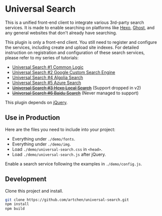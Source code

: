# Universal Search

This is a unified front-end client to integrate various 3rd-party search services. It is made to enable searching on platforms like [Hexo](http://hexo.io), [Ghost](http://ghost.org), and any general websites that don't already have searching.

This plugin is only a front-end client. You still need to register and configure the services, including create and upload site indexes. For detailed instruction on registration and configuration of these search services, please refer to my series of tutorials:

* [Universal Search #1 Common Logic](http://artifact.me/universal-search-1-common-logic/)
* [Universal Search #2 Google Custom Search Engine](http://artifact.me/universal-search-2-google-custom-search-engine/)
* [Universal Search #4 Algolia Search](http://artifact.me/universal-search-4-algolia-search/)
* [Universal Search #5 Azure Search](http://artifact.me/universal-search-5-azure-search/)
* <del>[Universal Search #3 Hexo Local Search](http://artifact.me/universal-search-3-hexo-local-search/)</del> (Support dropped in v2)
* <del>[Universal Search #6 Baidu Search](http://artifact.me/universal-search-6-baidu-search)</del> (Never managed to support)

This plugin depends on [jQuery](https://jquery.com/).

## Use in Production

Here are the files you need to include into your project:

* Everything under `./demo/fonts`.
* Everything under `./demo/img`.
* Load `./demo/universal-search.css` in `<head>`.
* Load `./demo/universal-search.js` after jQuery.

Enable a search service following the examples in `./demo/config.js`.

## Development

Clone this project and install.

```bash
git clone https://github.com/artchen/universal-search.git
npm install
npm build
```
